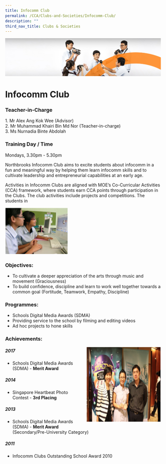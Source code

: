 ```yaml
---
title: Infocomm Club
permalink: /CCA/Clubs-and-Societies/Infocomm-Club/
description: ""
third_nav_title: Clubs & Societies
---
```

![](/images/cca.jpg)

Infocomm Club
=============
### Teacher-in-Charge

1\. Mr Alex Ang Kok Wee (Advisor)  
2\. Mr Muhammad Khairi Bin Md Nor (Teacher-in-charge)  
3\. Ms Nurnadia Binte Abdolah

### Training Day / Time

Mondays, 3.30pm - 5.30pm

Northbrooks Infocomm Club aims to excite students about infocomm in a fun and meaningful way by helping them learn infocomm skills and to cultivate leadership and entrepreneurial capabilities at an early age.

Activities in Infocomm Clubs are aligned with MOE’s Co-Curricular Activities (CCA) framework, where students earn CCA points through participation in the Clubs. The club activities include projects and competitions. The students in

<img src="/images/infocomm.png" style="width:40%">


### Objectives:

*   To cultivate a deeper appreciation of the arts through music and movement (Graciousness)
*   To build confidence, discipline and learn to work well together towards a common goal (Fortitude, Teamwork, Empathy, Discipline)

### Programmes:

*   Schools Digital Media Awards (SDMA)
*   Providing service to the school by filming and editing videos
*   Ad hoc projects to hone skills

### Achievements:


<img src="/images/infocomm2.png" style="width:240px;height:240px;margin-left:15px;" align = "right">



##### 2017  

*   Schools Digital Media Awards (SDMA) - <b>Merit Award</b>

##### 2014

*   Singapore Heartbeat Photo Contest - <b>3rd Placing</b>

##### 2013

*   Schools Digital Media Awards (SDMA) - <b>Merit Award</b>  
    (Secondary/Pre-University Category)

##### 2011

*   Infocomm Clubs Outstanding School Award 2010